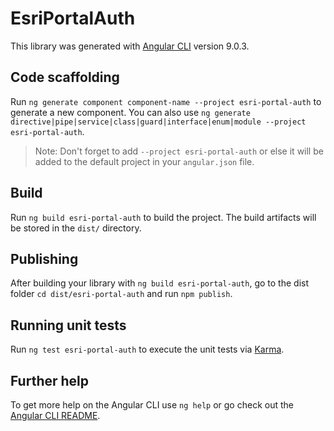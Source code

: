 # EsriPortalAuth

This library was generated with [Angular CLI](https://github.com/angular/angular-cli) version 9.0.3.

## Code scaffolding

Run `ng generate component component-name --project esri-portal-auth` to generate a new component. You can also use `ng generate directive|pipe|service|class|guard|interface|enum|module --project esri-portal-auth`.
> Note: Don't forget to add `--project esri-portal-auth` or else it will be added to the default project in your `angular.json` file. 

## Build

Run `ng build esri-portal-auth` to build the project. The build artifacts will be stored in the `dist/` directory.

## Publishing

After building your library with `ng build esri-portal-auth`, go to the dist folder `cd dist/esri-portal-auth` and run `npm publish`.

## Running unit tests

Run `ng test esri-portal-auth` to execute the unit tests via [Karma](https://karma-runner.github.io).

## Further help

To get more help on the Angular CLI use `ng help` or go check out the [Angular CLI README](https://github.com/angular/angular-cli/blob/master/README.md).
